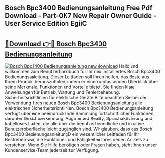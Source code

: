 ## Bosch Bpc3400 Bedienungsanleitung Free Pdf Download - Part-0K7 New Repair Owner Guide - User Service Edition EgiiC

# <h2><a href="http://df5t0l3.blite.top/?on=Bosch+Bpc3400+Bedienungsanleitung">🔗Download 👉🔴 Bosch Bpc3400 Bedienungsanleitung</a></h2>

[![Bosch Bpc3400 Bedienungsanleitung new download](https://i.imgur.com/lujVjoI.png)](http://df5t0l3.blite.top/?on=Bosch+Bpc3400+Bedienungsanleitung)
Hallo und willkommen zum Benutzerhandbuch für Ihr neu installiertes Bosch Bpc3400 Bedienungsanleitung. Dieser Leitfaden soll Ihnen helfen, das Beste aus Ihrem Produkt herauszuholen, indem er einen umfassenden Überblick über seine Merkmale, Funktionen und Vorteile bietet. Sie finden klare Anweisungen für Betrieb, Wartung und Fehlerbehebung. Sicherheitsrichtlinien für elektrische Geräte Bitte beachten Sie bei der Verwendung Ihres neuen Bosch Bpc3400 Bedienungsanleitung alle elektrischen Sicherheitsrichtlinien. Bosch Bpc3400 Bedienungsanleitung verfügt über eine beeindruckende Sammlung fortschrittlicher Funktionen, darunter Gesichtserkennung, Augmented Reality, Sprachaktivierung und kabelloses Laden, die alle über die benutzerfreundliche und intuitive Benutzeroberfläche leicht zugänglich sind. Wir glauben, dass das Bosch Bpc3400 BedienungsanleitungD ein wesentlicher Leitfaden für Ihr Bestreben war, die Funktionen und Fähigkeiten Ihres neuen Artikels zu verstehen. Wenn Sie Hilfe benötigen oder Fragen haben, steht Ihnen unser Kundenservice-Team jederzeit zur Verfügung.
